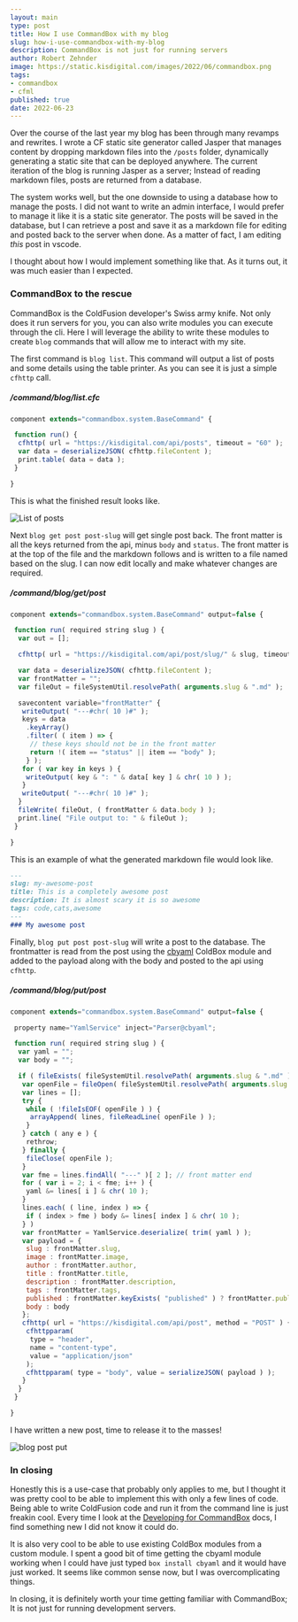```yaml
---
layout: main
type: post
title: How I use CommandBox with my blog
slug: how-i-use-commandbox-with-my-blog
description: CommandBox is not just for running servers
author: Robert Zehnder
image: https://static.kisdigital.com/images/2022/06/commandbox.png
tags: 
- commandbox
- cfml
published: true
date: 2022-06-23
---
```

Over the course of the last year my blog has been through many revamps and rewrites. I wrote a CF static site generator called Jasper that manages content by dropping markdown files into the `/posts` folder, dynamically generating a static site that can be deployed anywhere. The current iteration of the blog is running Jasper as a server; Instead of reading markdown files, posts are returned from a database.

The system works well, but the one downside to using a database how to manage the posts. I did not want to write an admin interface, I would prefer to manage it like it is a static site generator. The posts will be saved in the database, but I can retrieve a post and save it as a markdown file for editing and posted back to the server when done. As a matter of fact, I am editing _this_ post in vscode.

I thought about how I would implement something like that. As it turns out, it was much easier than I expected.

### CommandBox to the rescue

CommandBox is the ColdFusion developer's Swiss army knife. Not only does it run servers for you, you can also write modules you can execute through the cli. Here I will leverage the ability to write these modules to create `blog` commands that will allow me to interact with my site.

The first command is `blog list`. This command will output a list of posts and some details using the table printer. As you can see it is just a simple `cfhttp` call.

##### /command/blog/list.cfc

``` javascript
component extends="commandbox.system.BaseCommand" {

 function run() {
  cfhttp( url = "https://kisdigital.com/api/posts", timeout = "60" );
  var data = deserializeJSON( cfhttp.fileContent );
  print.table( data = data );
 }

}
```

This is what the finished result looks like.

![List of posts](https://static.kisdigital.com/images/2022/06/blog-list.jpg)

Next `blog get post post-slug` will get single post back. The front matter is all the keys returned from the api, minus `body` and `status`. The front matter is at the top of the file and the markdown follows and is written to a file named based on the slug. I can now edit locally and make whatever changes are required.

##### /command/blog/get/post

``` javascript
component extends="commandbox.system.BaseCommand" output=false {

 function run( required string slug ) {
  var out = [];

  cfhttp( url = "https://kisdigital.com/api/post/slug/" & slug, timeout = "60" );

  var data = deserializeJSON( cfhttp.fileContent );
  var frontMatter = "";
  var fileOut = fileSystemUtil.resolvePath( arguments.slug & ".md" );

  savecontent variable="frontMatter" {
   writeOutput( "---#chr( 10 )#" );
   keys = data
    .keyArray()
    .filter( ( item ) => {
     // these keys should not be in the front matter
     return !( item == "status" || item == "body" );
    } );
   for ( var key in keys ) {
    writeOutput( key & ": " & data[ key ] & chr( 10 ) );
   }
   writeOutput( "---#chr( 10 )#" );
  }
  fileWrite( fileOut, ( frontMatter & data.body ) );
  print.line( "File output to: " & fileOut );
 }

}
```

This is an example of what the generated markdown file would look like.

``` md
---
slug: my-awesome-post
title: This is a completely awesome post
description: It is almost scary it is so awesome
tags: code,cats,awesome
---
### My awesome post
```

Finally, `blog put post post-slug` will write a post to the database. The frontmatter is read from the post using the [cbyaml](https://github.com/coldbox-modules/cbyaml) ColdBox module and added to the payload along with the body and posted to the api using `cfhttp`.

##### /command/blog/put/post

``` javascript
component extends="commandbox.system.BaseCommand" output=false {

 property name="YamlService" inject="Parser@cbyaml";

 function run( required string slug ) {
  var yaml = "";
  var body = "";

  if ( fileExists( fileSystemUtil.resolvePath( arguments.slug & ".md" ) ) ) {
   var openFile = fileOpen( fileSystemUtil.resolvePath( arguments.slug & ".md" ), "read" );
   var lines = [];
   try {
    while ( !fileIsEOF( openFile ) ) {
     arrayAppend( lines, fileReadLine( openFile ) );
    }
   } catch ( any e ) {
    rethrow;
   } finally {
    fileClose( openFile );
   }
   var fme = lines.findAll( "---" )[ 2 ]; // front matter end
   for ( var i = 2; i < fme; i++ ) {
    yaml &= lines[ i ] & chr( 10 );
   }
   lines.each( ( line, index ) => {
    if ( index > fme ) body &= lines[ index ] & chr( 10 );
   } )
   var frontMatter = YamlService.deserialize( trim( yaml ) );
   var payload = {
    slug : frontMatter.slug,
    image : frontMatter.image,
    author : frontMatter.author,
    title : frontMatter.title,
    description : frontMatter.description,
    tags : frontMatter.tags,
    published : frontMatter.keyExists( "published" ) ? frontMatter.published : "",
    body : body
   };
   cfhttp( url = "https://kisdigital.com/api/post", method = "POST" ) {
    cfhttpparam(
     type = "header",
     name = "content-type",
     value = "application/json"
    );
    cfhttpparam( type = "body", value = serializeJSON( payload ) );
   }
  }
 }

}
```

I have written a new post, time to release it to the masses!

![blog post put](https://static.kisdigital.com/images/2022/06/commandbox-blog-put.jpg)

### In closing

Honestly this is a use-case that probably only applies to me, but I thought it was pretty cool to be able to implement this with only a few lines of code. Being able to write ColdFusion code and run it from the command line is just freakin cool. Every time I look at the [Developing for CommandBox](https://commandbox.ortusbooks.com/developing-for-commandbox) docs, I find something new I did not know it could do.

It is also very cool to be able to use existing ColdBox modules from a custom module. I spent a good bit of time getting the cbyaml module working when I could have just typed `box install cbyaml` and it would have just worked. It seems like common sense now, but I was overcomplicating things.

In closing, it is definitely worth your time getting familiar with CommandBox; It is not just for running development servers.
